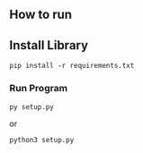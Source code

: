 ## How to run

## Install Library

```
pip install -r requirements.txt
```

### Run Program

```
py setup.py
```
or
```
python3 setup.py
```

